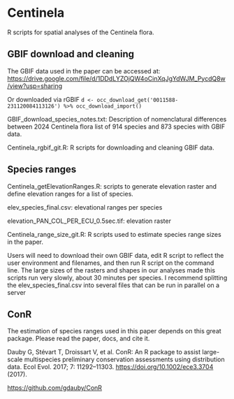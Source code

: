# Centinela
R scripts for spatial analyses of the Centinela flora. 

## GBIF download and cleaning
The GBIF data used in the paper can be accessed at:
https://drive.google.com/file/d/1DDdLYZOjQW4oCinXqJgYdWJM_PycdQ8w/view?usp=sharing

Or downloaded via rGBIF
``
d <- occ_download_get('0011588-231120084113126') %>%
    occ_download_import()
``

GBIF_download_species_notes.txt: Description of nomenclatural differences between 2024 Centinela flora list of 914 species and 873 species with GBIF data.

Centinela_rgbif_git.R: R scripts for downloading and cleaning GBIF data.

## Species ranges
Centinela_getElevationRanges.R: scripts to generate elevation raster and define elevation ranges for a list of species.

elev_species_final.csv: elevational ranges per species 

elevation_PAN_COL_PER_ECU_0.5sec.tif: elevation raster

Centinela_range_size_git.R: R scripts used to estimate species range sizes in the paper. 

Users will need to download their own GBIF data, edit R script to reflect the user environment and filenames, and then run R script on the command line. The large sizes of the rasters and shapes in our analyses made this scripts run very slowly, about 30 minutes per species. I recommend splitting the elev_species_final.csv into several files that can be run in parallel on a server

## ConR
The estimation of species ranges used in this paper depends on this great package. Please read the paper, docs, and cite it.

Dauby G, Stévart T, Droissart V, et al. ConR: An R package to assist large-scale multispecies preliminary conservation assessments using distribution data. Ecol Evol. 2017; 7: 11292–11303. https://doi.org/10.1002/ece3.3704 (2017).

https://github.com/gdauby/ConR
